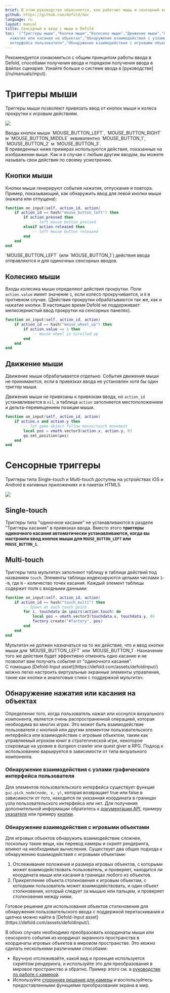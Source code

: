 ```yaml
---
brief: В этом руководстве объясняется, как работают мышь и сенсорный ввод.
github: https://github.com/defold/doc
language: ru
layout: manual
title: Сенсорный и ввод с мыши в Defold
toc: '["Триггеры мыши","Кнопки мыши","Колесико мыши","Движение мыши","Сенсорные триггеры","Single-touch","Multi-touch","Обнаружение
  нажатия или касания на объектах","Обнаружение взаимодействия с узлами графического
  интерфейса пользователя","Обнаружение взаимодействия с игровыми объектами"]'
---
```


<div class='sidenote' markdown='1'>
Рекомендуется ознакомиться с общим принципом работы ввода в Defold, способами получения ввода и порядком получения ввода в файлах сценария. Узнайте больше о системе ввода в [руководстве](/ru/manuals/input).
</div>

# Триггеры мыши
Триггеры мыши позволяют привязать ввод от кнопок мыши и колеса прокрутки к игровым действиям.

![](/manuals/images/input/mouse_bindings.png)

<div class='sidenote' markdown='1'>
Вводы кнопок мыши `MOUSE_BUTTON_LEFT`, `MOUSE_BUTTON_RIGHT` м `MOUSE_BUTTON_MIDDLE` эквивалентно `MOUSE_BUTTON_1`, `MOUSE_BUTTON_2` м `MOUSE_BUTTON_3`.
</div>

<div class='important' markdown='1'>
В приведенных ниже примерах используются действия, показанные на изображении выше. Как и в случае с любым другим вводом, вы можете называть свои действия по своему усмотрению.
</div>

## Кнопки мыши
Кнопки мыши генерируют события нажатия, отпускания и повтора. Пример, показывающий, как обнаружить ввод для левой кнопки мыши (нажата или отпущена):

```lua
function on_input(self, action_id, action)
    if action_id == hash("mouse_button_left") then
        if action.pressed then
            -- left mouse button pressed
        elseif action.released then
            -- left mouse button released
        end
    end
end
```

<div class='important' markdown='1'>
`MOUSE_BUTTON_LEFT` (или `MOUSE_BUTTON_1`) действия ввода отправляются и для одиночных сенсорных вводов.
</div>

## Колесико мыши
Входы колесика мыши определяют действия прокрутки. Поле `action.value` имеет значение `1`, если колесо прокручивается, и `0` в противном случае. (Действия прокрутки обрабатываются так же, как и нажатие кнопки. В настоящее время Defold не поддерживает мелкозернистый ввод прокрутки на сенсорных панелях).

```lua
function on_input(self, action_id, action)
    if action_id == hash("mouse_wheel_up") then
        if action.value == 1 then
            -- mouse wheel is scrolled up
        end
    end
end
```

## Движение мыши
Движение мыши обрабатывается отдельно. События движения мыши не принимаются, если в привязках ввода не установлен хотя бы один триггер мыши.

Движения мыши не привязаны к привязкам ввода, но `action_id` устанавливается в `nil`, а таблица `action` заполняется местоположением и дельта-перемещением позиции мыши.

```lua
function on_input(self, action_id, action)
    if action.x and action.y then
        -- let game object follow mouse/touch movement
        local pos = vmath.vector3(action.x, action.y, 0)
        go.set_position(pos)
    end
end
```

# Сенсорные триггеры
Триггеры типа Single-touch и Multi-touch доступны на устройствах iOS и Android в нативных приложениях и в пакетах HTML5.

![](/manuals/images/input/touch_bindings.png)

## Single-touch
Триггеры типа "одиночное касание" не устанавливаются в разделе "Триггеры касания" в привязках ввода. Вместо этого **триггеры одиночного касания автоматически устанавливаются, когда вы настроили ввод кнопок мыши для `MOUSE_BUTTON_LEFT` или `MOUSE_BUTTON_1`**.

## Multi-touch
Триггеры типа мультитач заполняют таблицу в таблице действий под названием `touch`. Элементы таблицы индексируются целыми числами `1`--`N`, где `N` - количество точек касания. Каждый элемент таблицы содержит поля с входными данными:

```lua
function on_input(self, action_id, action)
    if action_id == hash("touch_multi") then
        -- Spawn at each touch point
        for i, touchdata in ipairs(action.touch) do
            local pos = vmath.vector3(touchdata.x, touchdata.y, 0)
            factory.create("#factory", pos)
        end
    end
end
```

<div class='important' markdown='1'>
Мультитач не должен назначаться на то же действие, что и ввод кнопки мыши для `MOUSE_BUTTON_LEFT` или `MOUSE_BUTTON_1`. Назначение того же действия будет эффективно отменять одно касание и не позволит вам получать события от "одиночного касания".
</div>

<div class='sidenote' markdown='1'>
С помощью [Defold-Input asset](https://defold.com/assets/defoldinput/) можно легко настроить виртуальные экранные элементы управления, такие как кнопки и аналоговые стики с поддержкой мультитач.
</div>


## Обнаружение нажатия или касания на объектах
Определение того, когда пользователь нажал или коснулся визуального компонента, является очень распространенной операцией, которая необходима во многих играх. Это может быть взаимодействие пользователя с кнопкой или другим элементом пользовательского интерфейса или взаимодействие с игровым объектом, таким как управляемый игроком юнит в стратегической игре, некоторое сокровище на уровне в dungeon crawler или quest giver в RPG. Подход к использованию варьируется в зависимости от типа визуального компонента.

### Обнаружение взаимодействия с узлами графического интерфейса пользователя
Для элементов пользовательского интерфейса существует функция `gui.pick_node(node, x, y)`, которая возвращает true или false в зависимости от того, находится ли указанная координата в границах узла пользовательского интерфейса или нет. Для получения дополнительной информации обратитесь к [документации API](/ref/gui/#gui.pick_node:node-x-y), примеру [указателя](/examples/gui/pointer_over/) или примеру [кнопки](/examples/gui/button/).

### Обнаружение взаимодействия с игровыми объектами
Для игровых объектов обнаружить взаимодействие сложнее, поскольку такие вещи, как перевод камеры и скрипт рендеринга, влияют на необходимые вычисления. Существует два общих подхода к обнаружению взаимодействия с игровыми объектами:

  1. Отслеживание положения и размера игровых объектов, с которыми может взаимодействовать пользователь, и проверяет, находится ли координата мыши или касания в границах любого из объектов.
  2. Прикрепление объекта столкновения к игровым объектам, с которыми пользователь может взаимодействовать, и один объект столкновения, который следует за мышью или пальцем, и проверяет столкновения между ними.

<div class='sidenote' markdown='1'>
Готовое решение для использования объектов столкновения для обнаружения пользовательского ввода с поддержкой перетаскивания и щелчка можно найти в [Defold-Input asset](https://defold.com/assets/defoldinput/).
</div>

В обоих случаях необходимо преобразовать координаты мыши или сенсорного события из координат экранного пространства в координаты игровых объектов в мировом пространстве. Это можно сделать несколькими различными способами:

  * Вручную отслеживайте, какой вид и проекция используется скриптом рендеринга, и используйте это для преобразования в мировое пространство и обратно. Пример этого см. в [руководстве по работе с камерой](/ru/manuals/camera/#converting-mouse-to-world-coordinates).
  * Используйте [стороннее решение для камеры](/ru/manuals/camera/#third-party-camera-solutions) и воспользуйтесь предоставленными функциями преобразования экрана в мир.